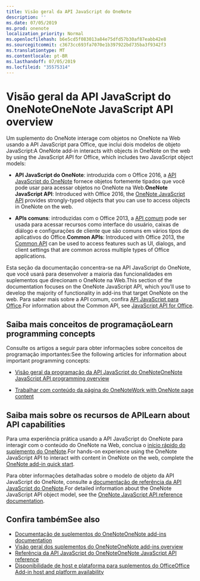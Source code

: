 ```yaml
---
title: Visão geral da API JavaScript do OneNote
description: ''
ms.date: 07/05/2019
ms.prod: onenote
localization_priority: Normal
ms.openlocfilehash: b6e5cd5f083013a84e75dfd57b30af87eabb42e8
ms.sourcegitcommit: c3673cc693fa7070e1b397922bd735ba3f9342f3
ms.translationtype: MT
ms.contentlocale: pt-BR
ms.lasthandoff: 07/05/2019
ms.locfileid: "35575314"
---
```

# <a name="onenote-javascript-api-overview"></a><span data-ttu-id="35359-102">Visão geral da API JavaScript do OneNote</span><span class="sxs-lookup"><span data-stu-id="35359-102">OneNote JavaScript API overview</span></span>

<span data-ttu-id="35359-103">Um suplemento do OneNote interage com objetos no OneNote na Web usando a API JavaScript para Office, que inclui dois modelos de objeto JavaScript:</span><span class="sxs-lookup"><span data-stu-id="35359-103">A OneNote add-in interacts with objects in OneNote on the web by using the JavaScript API for Office, which includes two JavaScript object models:</span></span>

* <span data-ttu-id="35359-104">**API JavaScript do OneNote**: introduzida com o Office 2016, a [API JavaScript do OneNote](/javascript/api/onenote) fornece objetos fortemente tipados que você pode usar para acessar objetos no OneNote na Web.</span><span class="sxs-lookup"><span data-stu-id="35359-104">**OneNote JavaScript API**: Introduced with Office 2016, the [OneNote JavaScript API](/javascript/api/onenote) provides strongly-typed objects that you can use to access objects in OneNote on the web.</span></span> 

* <span data-ttu-id="35359-105">**APIs comuns**: introduzidas com o Office 2013, a [API comum](/javascript/api/office) pode ser usada para acessar recursos como interface do usuário, caixas de diálogo e configurações de cliente que são comuns em vários tipos de aplicativos do Office.</span><span class="sxs-lookup"><span data-stu-id="35359-105">**Common APIs**: Introduced with Office 2013, the [Common API](/javascript/api/office) can be used to access features such as UI, dialogs, and client settings that are common across multiple types of Office applications.</span></span>

<span data-ttu-id="35359-106">Esta seção da documentação concentra-se na API JavaScript do OneNote, que você usará para desenvolver a maioria das funcionalidades em suplementos que direcionam o OneNote na Web.</span><span class="sxs-lookup"><span data-stu-id="35359-106">This section of the documentation focuses on the OneNote JavaScript API, which you'll use to develop the majority of functionality in add-ins that target OneNote on the web.</span></span> <span data-ttu-id="35359-107">Para saber mais sobre a API comum, confira [API JavaScript para Office](../javascript-api-for-office.md).</span><span class="sxs-lookup"><span data-stu-id="35359-107">For information about the Common API, see [JavaScript API for Office](../javascript-api-for-office.md).</span></span> 

## <a name="learn-programming-concepts"></a><span data-ttu-id="35359-108">Saiba mais conceitos de programação</span><span class="sxs-lookup"><span data-stu-id="35359-108">Learn programming concepts</span></span>

<span data-ttu-id="35359-109">Consulte os artigos a seguir para obter informações sobre conceitos de programação importantes:</span><span class="sxs-lookup"><span data-stu-id="35359-109">See the following articles for information about important programming concepts:</span></span>

- [<span data-ttu-id="35359-110">Visão geral da programação da API JavaScript do OneNote</span><span class="sxs-lookup"><span data-stu-id="35359-110">OneNote JavaScript API programming overview</span></span>](../../onenote/onenote-add-ins-programming-overview.md)

- [<span data-ttu-id="35359-111">Trabalhar com conteúdo da página do OneNote</span><span class="sxs-lookup"><span data-stu-id="35359-111">Work with OneNote page content</span></span>](../../onenote/onenote-add-ins-page-content.md)

## <a name="learn-about-api-capabilities"></a><span data-ttu-id="35359-112">Saiba mais sobre os recursos de API</span><span class="sxs-lookup"><span data-stu-id="35359-112">Learn about API capabilities</span></span>

<span data-ttu-id="35359-113">Para uma experiência prática usando a API JavaScript do OneNote para interagir com o conteúdo do OneNote na Web, conclua o [início rápido do suplemento do OneNote](../../quickstarts/onenote-quickstart.md).</span><span class="sxs-lookup"><span data-stu-id="35359-113">For hands-on experience using the OneNote JavaScript API to interact with content in OneNote on the web, complete the [OneNote add-in quick start](../../quickstarts/onenote-quickstart.md).</span></span> 

<span data-ttu-id="35359-114">Para obter informações detalhadas sobre o modelo de objeto da API JavaScript do OneNote, consulte a [documentação de referência da API JavaScript do OneNote](/javascript/api/onenote).</span><span class="sxs-lookup"><span data-stu-id="35359-114">For detailed information about the OneNote JavaScript API object model, see the [OneNote JavaScript API reference documentation](/javascript/api/onenote).</span></span>

## <a name="see-also"></a><span data-ttu-id="35359-115">Confira também</span><span class="sxs-lookup"><span data-stu-id="35359-115">See also</span></span>

- [<span data-ttu-id="35359-116">Documentação de suplementos do OneNote</span><span class="sxs-lookup"><span data-stu-id="35359-116">OneNote add-ins documentation</span></span>](../../onenote/index.md)
- [<span data-ttu-id="35359-117">Visão geral dos suplementos do OneNote</span><span class="sxs-lookup"><span data-stu-id="35359-117">OneNote add-ins overview</span></span>](../../onenote/onenote-add-ins-programming-overview.md)
- [<span data-ttu-id="35359-118">Referência da API JavaScript do OneNote</span><span class="sxs-lookup"><span data-stu-id="35359-118">OneNote JavaScript API reference</span></span>](/javascript/api/onenote)
- [<span data-ttu-id="35359-119">Disponibilidade de host e plataforma para suplementos do Office</span><span class="sxs-lookup"><span data-stu-id="35359-119">Office Add-in host and platform availability</span></span>](../../overview/office-add-in-availability.md)

